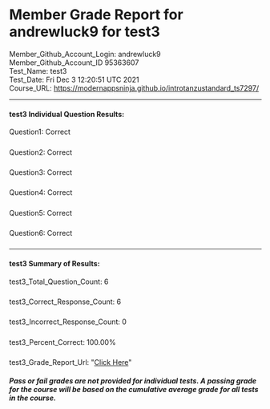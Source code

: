 # Member Grade Report for andrewluck9 for test3  
   
Member_Github_Account_Login: andrewluck9  
Member_Github_Account_ID 95363607  
Test_Name: test3  
Test_Date: Fri Dec  3 12:20:51 UTC 2021  
Course_URL: https://modernappsninja.github.io/introtanzustandard_ts7297/  
   
---  
#### test3 Individual Question Results:  
Question1: Correct  
#####  
Question2: Correct  
#####  
Question3: Correct  
#####  
Question4: Correct  
#####  
Question5: Correct  
#####  
Question6: Correct  
#####  
---  
#### test3 Summary of Results:  
test3_Total_Question_Count: 6  
#####  
test3_Correct_Response_Count: 6  
#####  
test3_Incorrect_Response_Count: 0  
#####  
test3_Percent_Correct: 100.00%  
#####  
test3_Grade_Report_Url: "[Click Here](https://github.com/modernappsninjas/andrewluck9/blob/main/static/userdata/courses/introtanzustandard_ts7297/grade_report.pr412.test3.md)"
##### Pass or fail grades are not provided for individual tests. A passing grade for the course will be based on the cumulative average grade for all tests in the course.  
